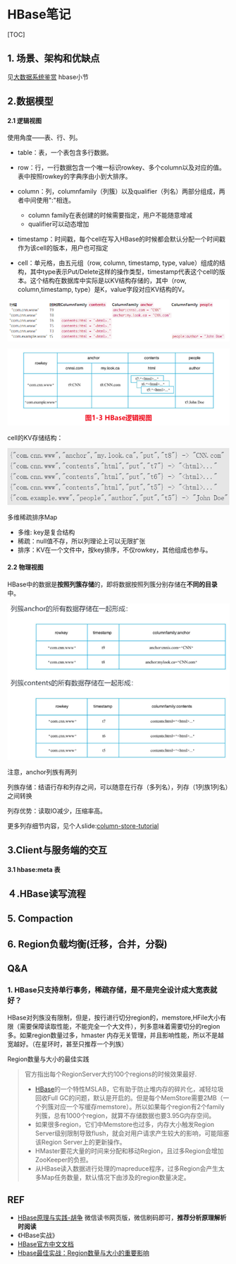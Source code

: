 # HBase笔记

[TOC]

## 1. 场景、架构和优缺点

见[大数据系统鉴赏](https://github.com/tianjiqx/notes/blob/master/big_data_system/%E5%A4%A7%E6%95%B0%E6%8D%AE%E7%B3%BB%E7%BB%9F-%E9%89%B4%E8%B5%8F.md) hbase小节



## 2.数据模型

#### 2.1 逻辑视图

使用角度——表、行、列。

- table：表，一个表包含多行数据。

- row：行，一行数据包含一个唯一标识rowkey、多个column以及对应的值。表中按照rowkey的字典序由小到大排序。
- column：列，columnfamily（列簇）以及qualifier（列名）两部分组成，两者中间使用":"相连。
  - column family在表创建的时候需要指定，用户不能随意增减
  - qualifier可以动态增加
- timestamp：时间戳，每个cell在写入HBase的时候都会默认分配一个时间戳作为该cell的版本，用户也可指定
- cell：单元格，由五元组（row, column, timestamp, type, value）组成的结构，其中type表示Put/Delete这样的操作类型，timestamp代表这个cell的版本。这个结构在数据库中实际是以KV结构存储的，其中（row, column,timestamp, type）是K，value字段对应KV结构的V。

![](hbase笔记图片/Snipaste_2021-06-24_01-29-58.png)

![](hbase笔记图片/Snipaste_2021-06-24_01-43-34.png)

cell的KV存储结构：

![](hbase笔记图片/Snipaste_2021-06-24_01-33-45.png)

多维稀疏排序Map

- 多维: key是复合结构
- 稀疏：null值不存，所以列理论上可以无限扩张
- 排序：KV在一个文件中，按key排序，不仅rowkey，其他组成也参与。



#### 2.2 物理视图

HBase中的数据是**按照列簇存储**的，即将数据按照列簇分别存储在**不同的目录**中。

![](hbase笔记图片/Snipaste_2021-06-24_01-44-23.png)

注意，anchor列族有两列

列族存储：结语行存和列存之间，可以随意在行存（多列名），列存（1列族1列名）之间转换



列存优势：读取IO减少，压缩率高。

更多列存细节内容，见个人slide:[column-store-tutorial](https://github.com/tianjiqx/slides/blob/master/column-store-tutorial.pdf)



## 3.Client与服务端的交互

#### 3.1 hbase:meta 表



## ４.HBase读写流程



## 5. Compaction



## 6. Region负载均衡(迁移，合并，分裂)





## Q&A

### 1. HBase只支持单行事务，稀疏存储，是不是完全设计成大宽表就好？

HBase对列族没有限制，但是，按行进行切分region的，memstore,HFile大小有限（需要保障读取性能，不能完全一个大文件），列多意味着需要切分的region多。如果region数量过多，hmaster 内存无关管理，并且影响性能，所以不是越宽越好。（在星环时，甚至只推荐一个列族）

Region数量与大小的最佳实践

> 官方指出每个RegionServer大约100个regions的时候效果最好.
>
> - [HBase](https://cloud.tencent.com/product/hbase?from=10680)的一个特性MSLAB，它有助于防止堆内存的碎片化，减轻垃圾回收Full GC的问题，默认是开启的。但是每个MemStore需要2MB（一个列簇对应一个写缓存memstore）。所以如果每个region有2个family列簇，总有1000个region，就算不存储数据也要3.95G内存空间。
> - 如果很多region，它们中Memstore也过多，内存大小触发Region Server级别限制导致flush，就会对用户请求产生较大的影响，可能阻塞该Region Server上的更新操作。
> - HMaster要花大量的时间来分配和移动Region，且过多Region会增加ZooKeeper的负担。
> - 从HBase读入数据进行处理的mapreduce程序，过多Region会产生太多Map任务数量，默认情况下由涉及的region数量决定。



## REF

- [HBase原理与实践-胡争](https://weread.qq.com/web/reader/632326807192b335632d09ckc81322c012c81e728d9d180) 微信读书网页版，微信刷码即可，**推荐分析原理解析时阅读**
- 《HBase实战》
- [HBase官方中文文档](http://hbase.org.cn/)
- [Hbase最佳实战：Region数量与大小的重要影响](https://zhuanlan.zhihu.com/p/27800787)

